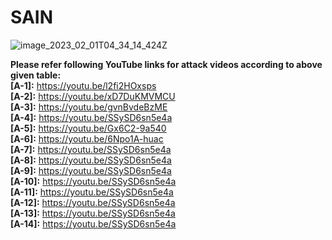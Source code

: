 # SAIN

     

![image_2023_02_01T04_34_14_424Z](https://anonymous.4open.science/r/SAIN-760B/Others/SAINimage.PNG)

**Please refer following YouTube links for attack videos according to above given table:** </br>
**[A-1]:** https://youtu.be/l2fi2HOxsps </br>
**[A-2]:** https://youtu.be/xD7DuKMVMCU </br>
**[A-3]:** https://youtu.be/gvnBvdeBzME </br>
**[A-4]:** https://youtu.be/SSySD6sn5e4a </br>
**[A-5]:** https://youtu.be/Gx6C2-9a540 </br>
**[A-6]:** https://youtu.be/6Npo1A-huac </br>
**[A-7]:** https://youtu.be/SSySD6sn5e4a </br>
**[A-8]:** https://youtu.be/SSySD6sn5e4a </br>
**[A-9]:** https://youtu.be/SSySD6sn5e4a </br>
**[A-10]:** https://youtu.be/SSySD6sn5e4a </br>
**[A-11]:** https://youtu.be/SSySD6sn5e4a </br>
**[A-12]:** https://youtu.be/SSySD6sn5e4a </br>
**[A-13]:** https://youtu.be/SSySD6sn5e4a </br>
**[A-14]:** https://youtu.be/SSySD6sn5e4a </br>
